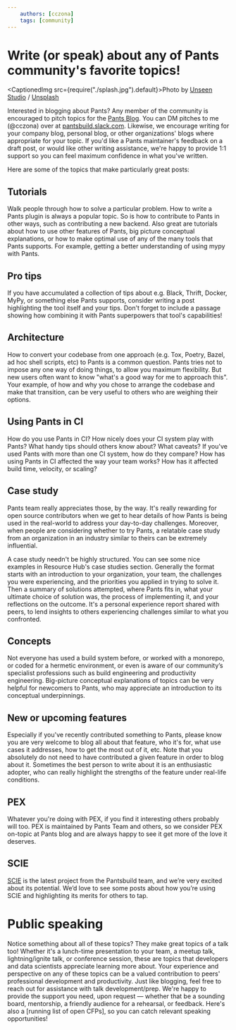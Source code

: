 ```yaml
---
    authors: [cczona]
    tags: [community]
---
```


# Write (or speak) about any of Pants community's favorite topics!

<CaptionedImg src={require("./splash.jpg").default}>Photo by [Unseen Studio](https://unsplash.com/@craftedbygc?utm_source=ghost&utm_medium=referral&utm_campaign=api-credit) / [Unsplash](https://unsplash.com/?utm_source=ghost&utm_medium=referral&utm_campaign=api-credit)</CaptionedImg>

<!--truncate-->

Interested in blogging about Pants? Any member of the community is encouraged to pitch topics for the [Pants Blog](__GHOST_URL__/). You can DM pitches to me (@cczona) over at [pantsbuild.slack.com](https://pantsbuild.slack.com). Likewise, we encourage writing for your company blog, personal blog, or other organizations' blogs where appropriate for your topic. If you'd like a Pants maintainer's feedback on a draft post, or would like other writing assistance, we're happy to provide 1:1 support so you can feel maximum confidence in what you've written.

Here are some of the topics that make particularly great posts:

## Tutorials

Walk people through how to solve a particular problem. How to write a Pants plugin is always a popular topic. So is how to contribute to Pants in other ways, such as contributing a new backend. Also great are tutorials about how to use other features of Pants, big picture conceptual explanations, or how to make optimal use of any of the many tools that Pants supports. For example, getting a better understanding of using mypy with Pants.

## Pro tips

If you have accumulated a collection of tips about e.g. Black, Thrift, Docker, MyPy, or something else Pants supports, consider writing a post highlighting the tool itself and your tips. Don't forget to include a passage showing how combining it with Pants superpowers that tool's capabilities!

## Architecture

How to convert your codebase from one approach (e.g. Tox, Poetry, Bazel, ad hoc shell scripts, etc) to Pants is a common question. Pants tries not to impose any one way of doing things, to allow you maximum flexibility. But new users often want to know "what's a good way for me to approach this". Your example, of how and why you chose to arrange the codebase and make that transition, can be very useful to others who are weighing their options.

## Using Pants in CI

How do you use Pants in CI? How nicely does your CI system play with Pants? What handy tips should others know about? What caveats? If you've used Pants with more than one CI system, how do they compare? How has using Pants in CI affected the way your team works? How has it affected build time, velocity, or scaling?

## Case study

Pants team really appreciates those, by the way. It's really rewarding for open source contributors when we get to hear details of how Pants is being used in the real-world to address your day-to-day challenges. Moreover, when people are considering whether to try Pants, a relatable case study from an organization in an industry similar to theirs can be extremely influential.

A case study needn't be highly structured. You can see some nice examples in Resource Hub's case studies section. Generally the format starts with an introduction to your organization, your team, the challenges you were experiencing, and the priorities you applied in trying to solve it. Then a summary of solutions attempted, where Pants fits in, what your ultimate choice of solution was, the process of implementing it, and your reflections on the outcome. It's a personal experience report shared with peers, to lend insights to others experiencing challenges similar to what you confronted.

## Concepts

Not everyone has used a build system before, or worked with a monorepo, or coded for a hermetic environment, or even is aware of our community’s specialist professions such as build engineering and productivity engineering. Big-picture conceptual explanations of topics can be very helpful for newcomers to Pants, who may appreciate an introduction to its conceptual underpinnings.

## New or upcoming features

Especially if you've recently contributed something to Pants, please know you are very welcome to blog all about that feature, who it's for, what use cases it addresses, how to get the most out of it, etc. Note that you absolutely do not need to have contributed a given feature in order to blog about it. Sometimes the best person to write about it is an enthusiastic adopter, who can really highlight the strengths of the feature under real-life conditions.

## PEX

Whatever you're doing with PEX, if you find it interesting others probably will too. PEX is maintained by Pants Team and others, so we consider PEX on-topic at Pants blog and are always happy to see it get more of the love it deserves.

## SCIE

[SCIE](__GHOST_URL__/the-pants-launcher-binary-a-much-simpler-way-to-install-and-run-pants/) is the latest project from the Pantsbuild team, and we’re very excited about its potential. We’d love to see some posts about how you’re using SCIE and highlighting its merits for others to tap.

# Public speaking

Notice something about all of these topics? They make great topics of a talk too! Whether it's a lunch-time presentation to your team, a meetup talk, lightning/ignite talk, or conference session, these are topics that developers and data scientists appreciate learning more about. Your experience and perspective on any of these topics can be a valued contribution to peers' professional development and productivity. Just like blogging, feel free to reach out for assistance with talk development/prep. We're happy to provide the support you need, upon request — whether that be a sounding board, mentorship, a friendly audience for a rehearsal, or feedback. Here's also a \[running list of open CFPs\], so you can catch relevant speaking opportunities!